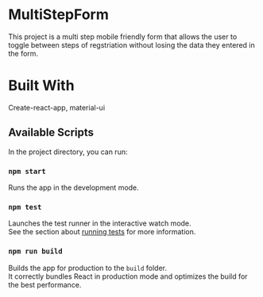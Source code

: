 # MultiStepForm

This project is a multi step mobile friendly form that allows the user to toggle between steps of regstriation without losing the data they entered in the form.

# Built With

Create-react-app, material-ui

## Available Scripts

In the project directory, you can run:

### `npm start`

Runs the app in the development mode.

### `npm test`

Launches the test runner in the interactive watch mode.<br>
See the section about [running tests](https://facebook.github.io/create-react-app/docs/running-tests) for more information.

### `npm run build`

Builds the app for production to the `build` folder.<br>
It correctly bundles React in production mode and optimizes the build for the best performance.
